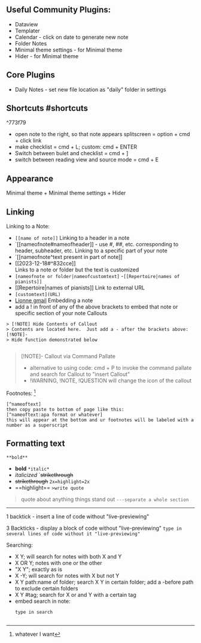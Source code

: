 ## Useful Community Plugins:
- Dataview
- Templater
- Calendar - click on date to generate new note
- Folder Notes
- Minimal theme settings - for Minimal theme
- Hider - for Minimal theme
## Core Plugins
- Daily Notes - set new file location as "daily" folder in settings
## Shortcuts #shortcuts

^773f79

- open note to the right, so that note appears splitscreen = option + cmd + click link 
- make checklist = cmd + L; custom: cmd + ENTER
- Switch between bulet and checklist = cmd + ]
- switch between reading view and source mode = cmd + E 
## Appearance
Minimal theme + Minimal theme settings + Hider

## Linking
Linking to a Note:
- ``[[name of note]]``
Linking to a header in a note
- `[[nameofnote#nameofheader]] - use #, ##, etc. corresponding to header, subheader, etc. 
Linking to a specific part of your note
- `[[nameofnote^text present in part of note]]
- [[2023-12-18#^832cce]]  
Links to a note or folder but the text is customized
- `[nameofnote or folder|nameofcustomtext]`
-`[[Repertoire|names of pianists]]`
- [[Repertoire|names of pianists]]
Link to external URL
- `[customtext](URL)`
- [Lionne gmail](https:www.gmail.com)
Embedding a note
- add a ! in front of any of the above brackets to embed that note or specific section of your note
Callouts
```
> [!NOTE] Hide Contents of Callout
> Contents are located here.  Just add a - after the brackets above: [!NOTE]-
> Hide function demonstrated below
 
```
> [!NOTE]- Callout via Command Pallate
> - alternative to using code: cmd + P to invoke the command pallate and search for Callout to "insert Callout"
> - !WARNING, !NOTE, !QUESTION will change the icon of the callout

Footnotes: [^sample]
```
[^nameoftext]
then copy paste to bottom of page like this:
[^nameoftext:apa format or whatever] 
this will appear at the bottom and ur footnotes will be labeled with a number as a superscript
```

## Formatting text
`**bold**`
- **bold**
`*italic*`
- *italicized*
`~~strikethrough~~
- ~~strikethrough~~
`2x=highlight=2x` 
- ==highlight==
`>write quote` 
> quote about anything 
>  things stand out
`---separate a whole section`
---

1 backtick - insert a line of code without "live-previewing"

3 Backticks  - display a block of code without "live-previewing"
	``` type in several lines of code without it "live-previewing"
	```

[^sample]: whatever I want



Searching:
- X Y; will search for notes with both X and Y 
- X OR Y; notes with one or the other
- "X Y"; exactly as is
- X -Y; will search for notes with X but not Y
- X Y path:name of folder; search X Y in certain folder; add a -before path to exclude certain folders
- X Y #tag; search for X or and Y with a certain tag
- embed search in note: 
  ```type "query" by itself no quotes
  type in search
```
